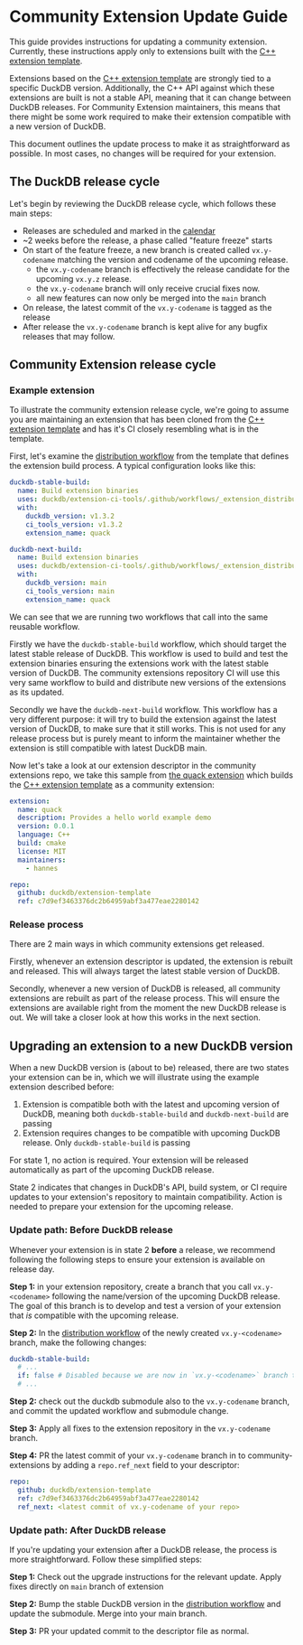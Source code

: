 # Community Extension Update Guide

This guide provides instructions for updating a community extension. Currently, these instructions apply only to extensions
built with the [C++ extension template](https://github.com/duckdb/extension-template).

Extensions based on the [C++ extension template](https://github.com/duckdb/extension-template) are strongly tied to a
specific DuckDB version. Additionally, the C++ API against which these extensions are built is not a stable API, meaning
that it can change between DuckDB releases. For Community Extension maintainers, this means that there might be some
work required to make their extension compatible with a new version of DuckDB.

This document outlines the update process to make it as straightforward as possible. In most cases, no changes will be
required for your extension.

## The DuckDB release cycle

Let's begin by reviewing the DuckDB release cycle, which follows these main steps:

- Releases are scheduled and marked in the [calendar](https://duckdb.org/release_calendar.html)
- ~2 weeks before the release, a phase called "feature freeze" starts
- On start of the feature freeze, a new branch is created called `vx.y-codename` matching the version and codename of the upcoming release.
    - the `vx.y-codename` branch is effectively the release candidate for the upcoming `vx.y.z` release.
    - the `vx.y-codename` branch will only receive crucial fixes now.
    - all new features can now only be merged into the `main` branch
- On release, the latest commit of the `vx.y-codename` is tagged as the release
- After release the `vx.y-codename` branch is kept alive for any bugfix releases that may follow.

## Community Extension release cycle

### Example extension
To illustrate the community extension release cycle, we're going to assume you are maintaining an extension that has been cloned from the [C++ extension template](https://github.com/duckdb/extension-template) and has it's CI closely resembling what is in the template.

First, let's examine
the [distribution workflow](https://github.com/duckdb/extension-template/blob/main/.github/workflows/MainDistributionPipeline.yml)
from the template that defines the extension build process. A typical configuration looks like this:

```yaml
duckdb-stable-build:
  name: Build extension binaries
  uses: duckdb/extension-ci-tools/.github/workflows/_extension_distribution.yml@v1.3.2
  with:
    duckdb_version: v1.3.2
    ci_tools_version: v1.3.2
    extension_name: quack

duckdb-next-build:
  name: Build extension binaries
  uses: duckdb/extension-ci-tools/.github/workflows/_extension_distribution.yml@main
  with:
    duckdb_version: main
    ci_tools_version: main
    extension_name: quack
```

We can see that we are running two workflows that call into the same reusable workflow. 

Firstly we have the `duckdb-stable-build` workflow, which should target the latest stable release of DuckDB. This workflow is used to build and test the extension binaries ensuring the extensions work with the latest stable version of DuckDB. The community extensions repository CI will use this very same workflow to build and distribute new versions of the extensions as its updated.

Secondly we have the `duckdb-next-build` workflow. This workflow has a very different purpose: it will try to build the extension against the latest version of DuckDB, to make sure that it still works. This is not used for any release process but is purely meant to inform the maintainer whether the extension is still compatible with latest DuckDB main.

Now let's take a look at our extension descriptor in the community extensions repo, we take this sample from [the quack extension](`https://github.com/duckdb/community-extensions/blob/main/extensions/quack/description.yml`) which builds the [C++ extension template](https://github.com/duckdb/extension-template) as a community extension:

```yaml
extension:
  name: quack
  description: Provides a hello world example demo
  version: 0.0.1
  language: C++
  build: cmake
  license: MIT
  maintainers:
    - hannes

repo:
  github: duckdb/extension-template
  ref: c7d9ef3463376dc2b64959abf3a477eae2280142
```

### Release process
There are 2 main ways in which community extensions get released.

Firstly, whenever an extension descriptor is updated, the extension is rebuilt and released. This will always target the latest stable version of DuckDB.

Secondly, whenever a new version of DuckDB is released, all community extensions are rebuilt as part of the release process. This will ensure the extensions are available
right from the moment the new DuckDB release is out. We will take a closer look at how this works in the next section.

## Upgrading an extension to a new DuckDB version
When a new DuckDB version is (about to be) released, there are two states your extension can be in, which we will illustrate using the example extension described before:

1. Extension is compatible both with the latest and upcoming version of DuckDB, meaning both `duckdb-stable-build` and
   `duckdb-next-build` are passing
2. Extension requires changes to be compatible with upcoming DuckDB release. Only `duckdb-stable-build` is passing

For state 1, no action is required. Your extension will be released automatically as part of the upcoming DuckDB release.

State 2 indicates that changes in DuckDB's API, build system, or CI require updates to your extension's repository to
maintain compatibility. Action is needed to prepare your extension for the upcoming release.

### Update path: Before DuckDB release 
Whenever your extension is in state 2 **before** a release, we recommend following the following steps to ensure your extension is available on release day.

**Step 1:** in your extension repository, create a branch that you call `vx.y-<codename>` following the name/version of the upcoming DuckDB release. The goal of this branch is to develop and test a version of your extension that *is* compatible with the upcoming release.

**Step 2:** In
the [distribution workflow](https://github.com/duckdb/extension-template/blob/main/.github/workflows/MainDistributionPipeline.yml)
of the newly created `vx.y-<codename>` branch, make the following changes:

```yaml
duckdb-stable-build:
  # ...
  if: false # Disabled because we are now in `vx.y-<codename>` branch that will be incompatible with latest stable release
  # ...
```

**Step 2:** check out the duckdb submodule also to the `vx.y-codename` branch, and commit the updated workflow and submodule change.

**Step 3:** Apply all fixes to the extension repository in the `vx.y-codename` branch.

**Step 4:** PR the latest commit of your `vx.y-codename` branch in to community-extensions by adding a `repo.ref_next` field to your descriptor:

```yaml
repo:
  github: duckdb/extension-template
  ref: c7d9ef3463376dc2b64959abf3a477eae2280142
  ref_next: <latest commit of vx.y-codename of your repo>
```

### Update path: After DuckDB release

If you're updating your extension after a DuckDB release, the process is more straightforward. Follow these simplified
steps:

**Step 1:** Check out the upgrade instructions for the relevant update. Apply fixes directly on `main` branch of extension

**Step 2:** Bump the stable DuckDB version in the [distribution workflow](https://github.com/duckdb/extension-template/blob/main/.github/workflows/MainDistributionPipeline.yml) and update the submodule. Merge into your main branch.

**Step 3:** PR your updated commit to the descriptor file as normal.